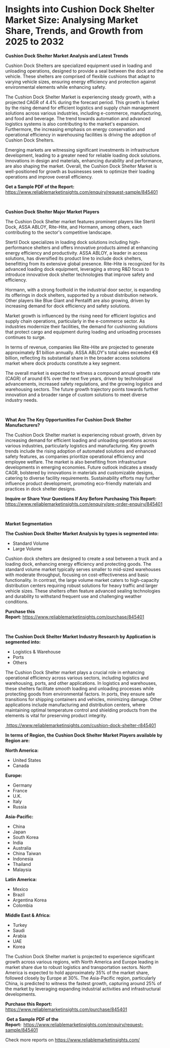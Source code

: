 <p><h1>Insights into Cushion Dock Shelter Market Size: Analysing Market Share, Trends, and Growth from 2025 to 2032</h1></p><p><strong>Cushion Dock Shelter Market Analysis and Latest Trends</strong></p>
<p><p>Cushion Dock Shelters are specialized equipment used in loading and unloading operations, designed to provide a seal between the dock and the vehicle. These shelters are comprised of flexible cushions that adapt to varying vehicle sizes, ensuring energy efficiency and protection against environmental elements while enhancing safety.</p><p>The Cushion Dock Shelter Market is experiencing steady growth, with a projected CAGR of 4.4% during the forecast period. This growth is fueled by the rising demand for efficient logistics and supply chain management solutions across various industries, including e-commerce, manufacturing, and food and beverage. The trend towards automation and advanced logistics systems is also contributing to the market's expansion. Furthermore, the increasing emphasis on energy conservation and operational efficiency in warehousing facilities is driving the adoption of Cushion Dock Shelters.</p><p>Emerging markets are witnessing significant investments in infrastructure development, leading to a greater need for reliable loading dock solutions. Innovations in design and materials, enhancing durability and performance, are also shaping the market. Overall, the Cushion Dock Shelter Market is well-positioned for growth as businesses seek to optimize their loading operations and improve overall efficiency.</p></p>
<p><strong>Get a Sample PDF of the Report:&nbsp;</strong> <a href="https://www.reliablemarketinsights.com/enquiry/request-sample/845401?utm_campaign=2135&utm_medium=2&utm_source=Github&utm_content=ia&utm_term=17022025&utm_id=cushion-dock-shelter">https://www.reliablemarketinsights.com/enquiry/request-sample/845401</a></p>
<p>&nbsp;</p>
<p><strong>Cushion Dock Shelter Major Market Players</strong></p>
<p><p>The Cushion Dock Shelter market features prominent players like Stertil Dock, ASSA ABLOY, Rite-Hite, and Hormann, among others, each contributing to the sector's competitive landscape.</p><p>Stertil Dock specializes in loading dock solutions including high-performance shelters and offers innovative products aimed at enhancing energy efficiency and productivity. ASSA ABLOY, a leader in access solutions, has diversified its product line to include dock shelters, benefitting from its extensive global presence. Rite-Hite is recognized for its advanced loading dock equipment, leveraging a strong R&D focus to introduce innovative dock shelter technologies that improve safety and efficiency.</p><p>Hormann, with a strong foothold in the industrial door sector, is expanding its offerings in dock shelters, supported by a robust distribution network. Other players like Blue Giant and Pentalift are also growing, driven by increasing demand for dock efficiency and safety solutions.</p><p>Market growth is influenced by the rising need for efficient logistics and supply chain operations, particularly in the e-commerce sector. As industries modernize their facilities, the demand for cushioning solutions that protect cargo and equipment during loading and unloading processes continues to surge.</p><p>In terms of revenue, companies like Rite-Hite are projected to generate approximately $1 billion annually. ASSA ABLOY's total sales exceeded €8 billion, reflecting its substantial share in the broader access solutions market where dock products constitute a key segment.</p><p>The overall market is expected to witness a compound annual growth rate (CAGR) of around 6% over the next five years, driven by technological advancements, increased safety regulations, and the growing logistics and warehousing sectors. The future growth trajectory points towards further innovation and a broader range of custom solutions to meet diverse industry needs.</p></p>
<p>&nbsp;</p>
<p><strong>What Are The Key Opportunities For Cushion Dock Shelter Manufacturers?</strong></p>
<p><p>The Cushion Dock Shelter market is experiencing robust growth, driven by increasing demand for efficient loading and unloading operations across various industries, particularly logistics and manufacturing. Key growth trends include the rising adoption of automated solutions and enhanced safety features, as companies prioritize operational efficiency and employee welfare. The market is also benefiting from infrastructure developments in emerging economies. Future outlook indicates a steady CAGR, bolstered by innovations in materials and customizable designs, catering to diverse facility requirements. Sustainability efforts may further influence product development, promoting eco-friendly materials and practices in dock shelter designs.</p></p>
<p><strong>Inquire or Share Your Questions If Any Before Purchasing This Report:</strong> <a href="https://www.reliablemarketinsights.com/enquiry/pre-order-enquiry/845401?utm_campaign=2135&utm_medium=2&utm_source=Github&utm_content=ia&utm_term=17022025&utm_id=cushion-dock-shelter">https://www.reliablemarketinsights.com/enquiry/pre-order-enquiry/845401</a></p>
<p>&nbsp;</p>
<p><strong>Market Segmentation</strong></p>
<p><strong>The Cushion Dock Shelter Market Analysis by types is segmented into:</strong></p>
<p><ul><li>Standard Volume</li><li>Large Volume</li></ul></p>
<p><p>Cushion dock shelters are designed to create a seal between a truck and a loading dock, enhancing energy efficiency and protecting goods. The standard volume market typically serves smaller to mid-sized warehouses with moderate throughput, focusing on cost-effectiveness and basic functionality. In contrast, the large volume market caters to high-capacity distribution centers requiring robust solutions for heavy traffic and larger vehicle sizes. These shelters often feature advanced sealing technologies and durability to withstand frequent use and challenging weather conditions.</p></p>
<p><strong>Purchase this Report:&nbsp;</strong><a href="https://www.reliablemarketinsights.com/purchase/845401?utm_campaign=2135&utm_medium=2&utm_source=Github&utm_content=ia&utm_term=17022025&utm_id=cushion-dock-shelter">https://www.reliablemarketinsights.com/purchase/845401</a></p>
<p>&nbsp;</p>
<p><strong>The Cushion Dock Shelter Market Industry Research by Application is segmented into:</strong></p>
<p><ul><li>Logistics & Warehouse</li><li>Ports</li><li>Others</li></ul></p>
<p><p>The Cushion Dock Shelter market plays a crucial role in enhancing operational efficiency across various sectors, including logistics and warehousing, ports, and other applications. In logistics and warehouses, these shelters facilitate smooth loading and unloading processes while protecting goods from environmental factors. In ports, they ensure safe transitions for shipping containers and vehicles, minimizing damage. Other applications include manufacturing and distribution centers, where maintaining optimal temperature control and shielding products from the elements is vital for preserving product integrity.</p></p>
<p><a href="https://www.reliablemarketinsights.com/cushion-dock-shelter-r845401?utm_campaign=2135&utm_medium=2&utm_source=Github&utm_content=ia&utm_term=17022025&utm_id=cushion-dock-shelter">&nbsp;https://www.reliablemarketinsights.com/cushion-dock-shelter-r845401</a></p>
<p><strong>In terms of Region, the Cushion Dock Shelter Market Players available by Region are:</strong></p>
<p>
    <p> <strong> North America: </strong>
        <ul>
            <li>United States</li>
            <li>Canada</li>
        </ul>
        </p> 
    <p> <strong> Europe: </strong>
        <ul>
            <li>Germany</li>
            <li>France</li>
            <li>U.K.</li>
            <li>Italy</li>
            <li>Russia</li>
        </ul>
        </p> 
    <p> <strong> Asia-Pacific: </strong>
        <ul>
            <li>China</li>
            <li>Japan</li>
            <li>South Korea</li>
            <li>India</li>
            <li>Australia</li>
            <li>China Taiwan</li>
            <li>Indonesia</li>
            <li>Thailand</li>
            <li>Malaysia</li>
        </ul>
        </p> 
    <p> <strong> Latin America: </strong>
        <ul>
            <li>Mexico</li>
            <li>Brazil</li>
            <li>Argentina Korea</li>
            <li>Colombia</li>
        </ul>
        </p> 
    <p> <strong> Middle East & Africa: </strong>
        <ul>
            <li>Turkey</li>
            <li>Saudi</li>
            <li>Arabia</li>
            <li>UAE</li>
            <li>Korea</li>
        </ul>
    </p>
    </p>
<p><p>The Cushion Dock Shelter market is projected to experience significant growth across various regions, with North America and Europe leading in market share due to robust logistics and transportation sectors. North America is expected to hold approximately 35% of the market share, followed closely by Europe at 30%. The Asia-Pacific region, particularly China, is predicted to witness the fastest growth, capturing around 25% of the market by leveraging expanding industrial activities and infrastructural developments.</p></p>
<p><strong>Purchase this Report: </strong><a href="https://www.reliablemarketinsights.com/purchase/845401?utm_campaign=2135&utm_medium=2&utm_source=Github&utm_content=ia&utm_term=17022025&utm_id=cushion-dock-shelter">https://www.reliablemarketinsights.com/purchase/845401</a></p>
<p>&nbsp;<strong>Get a Sample PDF of the Report:&nbsp;&nbsp;</strong><a href="https://www.reliablemarketinsights.com/enquiry/request-sample/845401?utm_campaign=2135&utm_medium=2&utm_source=Github&utm_content=ia&utm_term=17022025&utm_id=cushion-dock-shelter">https://www.reliablemarketinsights.com/enquiry/request-sample/845401</a></p>
<p><strong></strong></p>
<p>Check more reports on <a href="https://www.reliablemarketinsights.com/?utm_campaign=2135&utm_medium=2&utm_source=Github&utm_content=ia&utm_term=17022025&utm_id=cushion-dock-shelter">https://www.reliablemarketinsights.com/</a></p>